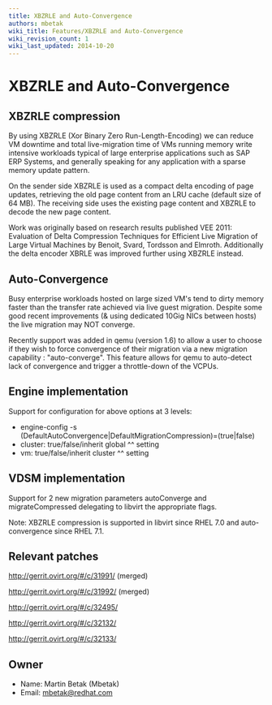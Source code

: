 ```yaml
---
title: XBZRLE and Auto-Convergence
authors: mbetak
wiki_title: Features/XBZRLE and Auto-Convergence
wiki_revision_count: 1
wiki_last_updated: 2014-10-20
---
```


# XBZRLE and Auto-Convergence

## XBZRLE compression

By using XBZRLE (Xor Binary Zero Run-Length-Encoding) we can reduce VM downtime and total live-migration time of VMs running memory write intensive workloads typical of large enterprise applications such as SAP ERP Systems, and generally speaking for any application with a sparse memory update pattern.

On the sender side XBZRLE is used as a compact delta encoding of page updates, retrieving the old page content from an LRU cache (default size of 64 MB). The receiving side uses the existing page content and XBZRLE to decode the new page content.

Work was originally based on research results published VEE 2011: Evaluation of Delta Compression Techniques for Efficient Live Migration of Large Virtual Machines by Benoit, Svard, Tordsson and Elmroth. Additionally the delta encoder XBRLE was improved further using XBZRLE instead.

## Auto-Convergence

Busy enterprise workloads hosted on large sized VM's tend to dirty memory faster than the transfer rate achieved via live guest migration. Despite some good recent improvements (& using dedicated 10Gig NICs between hosts) the live migration may NOT converge.

Recently support was added in qemu (version 1.6) to allow a user to choose if they wish to force convergence of their migration via a new migration capability : "auto-converge". This feature allows for qemu to auto-detect lack of convergence and trigger a throttle-down of the VCPUs.

## Engine implementation

Support for configuration for above options at 3 levels:

*   engine-config -s (DefaultAutoConvergence|DefaultMigrationCompression)=(true|false)
*   cluster: true/false/inherit global ^^ setting
*   vm: true/false/inherit cluster ^^ setting

## VDSM implementation

Support for 2 new migration parameters autoConverge and migrateCompressed delegating to libvirt the appropriate flags.

Note: XBZRLE compression is supported in libvirt since RHEL 7.0 and auto-convergence since RHEL 7.1.

## Relevant patches

<http://gerrit.ovirt.org/#/c/31991/> (merged)

<http://gerrit.ovirt.org/#/c/31992/> (merged)

<http://gerrit.ovirt.org/#/c/32495/>

<http://gerrit.ovirt.org/#/c/32132/>

<http://gerrit.ovirt.org/#/c/32133/>

## Owner

*   Name: Martin Betak (Mbetak)
*   Email: <mbetak@redhat.com>
